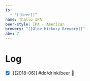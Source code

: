 ```yaml
---
is:
  - "[[beer]]"
name: Thallo IPA
beer-style: IPA - American
brewery: "[[Olde Hickory Brewery]]"
abv: 7
---
```

# Log
- [x] [[2018-06]] #do/drink/beer 🤞
